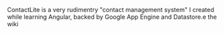 ContactLite is a very rudimentry "contact management system" I created while learning Angular, backed by Google App Engine and Datastore.e the wiki 


